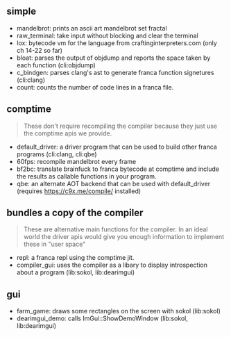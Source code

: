 ## simple

- mandelbrot: prints an ascii art mandelbrot set fractal
- raw_terminal: take input without blocking and clear the terminal
- lox: bytecode vm for the language from craftinginterpreters.com (only ch 14-22 so far)
- bloat: parses the output of objdump and reports the space taken by each function (cli:objdump)
- c_bindgen: parses clang's ast to generate franca function signetures (cli:clang)
- count: counts the number of code lines in a franca file.

## comptime

> These don't require recompiling the compiler because they just use the comptime apis we provide.

- default_driver: a driver program that can be used to build other franca programs (cli:clang, cli:qbe)
- 60fps: recompile mandelbrot every frame
- bf2bc: translate brainfuck to franca bytecode at comptime and include the results as callable functions in your program.
- qbe: an alternate AOT backend that can be used with default_driver (requires https://c9x.me/compile/ installed)

## bundles a copy of the compiler

> These are alternative main functions for the compiler.
> In an ideal world the driver apis would give you enough information to implement these in "user space"

- repl: a franca repl using the comptime jit.
- compiler_gui: uses the compiler as a libary to display introspection about a program (lib:sokol, lib:dearimgui)

## gui

- farm_game: draws some rectangles on the screen with sokol (lib:sokol)
- dearimgui_demo: calls ImGui::ShowDemoWindow (lib:sokol, lib:dearimgui)
